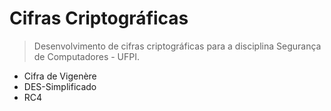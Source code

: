 # Cifras Criptográficas
> Desenvolvimento de cifras criptográficas para a disciplina Segurança de Computadores - UFPI.

- Cifra de Vigenère
- DES-Simplificado
- RC4
